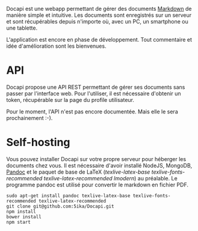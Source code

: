 Docapi est une webapp permettant de gérer des documents [Markdown](https://fr.wikipedia.org/wiki/Markdown) de manière simple et intuitive.
Les documents sont enregistrés sur un serveur et sont récupérables depuis n'importe où, avec un PC, un smartphone ou une tablette.

L'application est encore en phase de développement. Tout commentaire et idée d'amélioration sont les bienvenues.

# API
Docapi propose une API REST permettant de gérer ses documents sans passer par l'interface web.
Pour l'utiliser, il est nécessaire d'obtenir un token, récupérable sur la page du profile utilisateur.

Pour le moment, l'API n'est pas encore documentée. Mais elle le sera prochainement :-).

# Self-hosting
Vous pouvez installer Docapi sur votre propre serveur pour héberger les documents chez vous.
Il est nécessaire d'avoir installé NodeJS, MongoDB, [Pandoc](http://pandoc.org/) et le paquet de base de LaTeX (*texlive-latex-base texlive-fonts-recommended texlive-latex-recommended lmodern*) au préalable.
Le programme pandoc est utilisé pour convertir le markdown en fichier PDF.

```{.bash}
sudo apt-get install pandoc texlive-latex-base texlive-fonts-recommended texlive-latex-recommended
git clone git@github.com:5ika/Docapi.git
npm install
bower install
npm start
```
